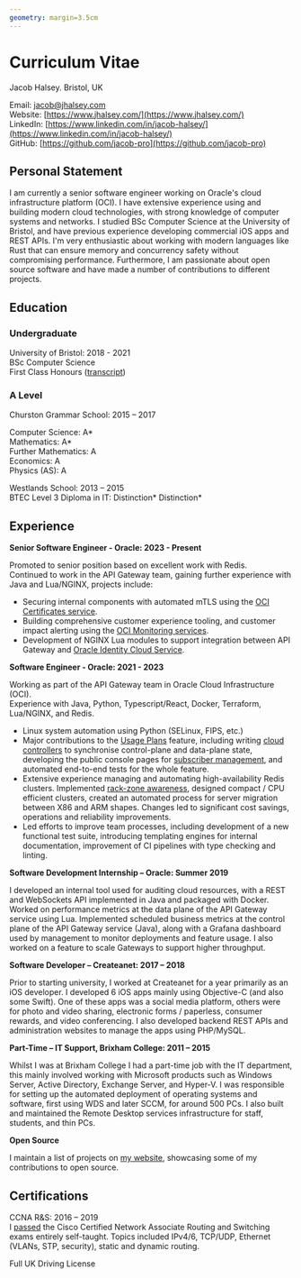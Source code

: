```yaml
---
geometry: margin=3.5cm
---
```

# Curriculum Vitae

Jacob Halsey. Bristol, UK

Email: [jacob@jhalsey.com](mailto:jacob@jhalsey.com) \
Website: [https://www.jhalsey.com/](https://www.jhalsey.com/) \
LinkedIn: [https://www.linkedin.com/in/jacob-halsey/](https://www.linkedin.com/in/jacob-halsey/) \
GitHub: [https://github.com/jacob-pro](https://github.com/jacob-pro)

## Personal Statement

I am currently a senior software engineer working on Oracle's cloud infrastructure platform (OCI).
I have extensive experience using and building modern cloud technologies, with strong knowledge of computer systems 
and networks.
I studied BSc Computer Science at the University of Bristol, and have previous experience developing commercial
iOS apps and REST APIs.
I'm very enthusiastic about working with modern languages like Rust that can ensure memory and concurrency safety 
without compromising performance.
Furthermore, I am passionate about open source software and have made a number of contributions to different projects.

## Education

### Undergraduate

University of Bristol: 2018 - 2021 \
BSc Computer Science \
First Class Honours ([transcript](https://www.jhalsey.com/transcript.pdf))

### A Level

Churston Grammar School: 2015 – 2017

Computer Science: A* \
Mathematics: A* \
Further Mathematics: A \
Economics: A \
Physics (AS): A

Westlands School: 2013 – 2015 \
BTEC Level 3 Diploma in IT: Distinction* Distinction*

## Experience

**Senior Software Engineer - Oracle: 2023 - Present**

Promoted to senior position based on excellent work with Redis. \
Continued to work in the API Gateway team, gaining further experience with Java and Lua/NGINX, projects include:

- Securing internal components with automated mTLS using the 
  [OCI Certificates service](https://docs.oracle.com/en-us/iaas/Content/certificates/overview.htm).
- Building comprehensive customer experience tooling, and customer impact alerting using the 
  [OCI Monitoring services](https://docs.oracle.com/en-us/iaas/Content/Monitoring/Concepts/monitoringoverview.htm).
- Development of NGINX Lua modules to support integration between API Gateway and 
  [Oracle Identity Cloud Service](https://docs.oracle.com/en/cloud/paas/identity-cloud/uaids/oracle-identity-cloud-service-concepts.html#GUID-D00FA725-7B0C-4111-A71E-24894240D84B).

**Software Engineer - Oracle: 2021 - 2023**

Working as part of the API Gateway team in Oracle Cloud Infrastructure (OCI). \
Experience with Java, Python, Typescript/React, Docker, Terraform, Lua/NGINX, and Redis.

- Linux system automation using Python (SELinux, FIPS, etc.)
- Major contributions to the [Usage Plans](https://blogs.oracle.com/cloud-infrastructure/post/announcing-api-usage-plans-cloud)
  feature, including writing [cloud controllers](https://blogs.oracle.com/cloud-infrastructure/post/behind-the-scenes-workflow-oci-controllers) 
  to synchronise control-plane and data-plane state, developing the public console pages for [subscriber management](https://docs.oracle.com/en-us/iaas/Content/APIGateway/Tasks/apigatewaydefiningusageplans_topic-Creating-a-subscriber.htm), 
  and automated end-to-end tests for the whole feature.
- Extensive experience managing and automating high-availability Redis clusters. 
  Implemented [rack-zone awareness](https://github.com/redis/redis/issues/11306#issuecomment-1607571197),
  designed compact / CPU efficient clusters, created an automated process for server migration between X86 and ARM shapes. 
  Changes led to significant cost savings, operations and reliability improvements.
- Led efforts to improve team processes, including development of a new functional test suite, introducing
  templating engines for internal documentation, improvement of CI pipelines with type checking and linting.

**Software Development Internship – Oracle: Summer 2019** 

I developed an internal tool used for auditing cloud resources, with a REST and WebSockets API implemented in Java and 
packaged with Docker. 
Worked on performance metrics at the data plane of the API Gateway service using Lua.
Implemented scheduled business metrics at the control plane of the API Gateway service (Java), along with a Grafana 
dashboard used by management to monitor deployments and feature usage. 
I also worked on a feature to scale Gateways to support higher throughput.

**Software Developer – Createanet: 2017 – 2018** 

Prior to starting university, I worked at Createanet for a year primarily as an iOS developer. 
I developed 6 iOS apps mainly using Objective-C (and also some Swift). 
One of these apps was a social media platform, others were for photo and video sharing, electronic forms / paperless, 
consumer rewards, and video conferencing.
I also developed backend REST APIs and administration websites to manage the apps using PHP/MySQL.

**Part-Time – IT Support, Brixham College: 2011 – 2015**

Whilst I was at Brixham College I had a part-time job with the IT department, this mainly involved working with
Microsoft products such as Windows Server, Active Directory, Exchange Server, and Hyper-V. 
I was responsible for setting up the automated deployment of operating systems and software, first using WDS and later 
SCCM, for around 500 PCs. 
I also built and maintained the Remote Desktop services infrastructure for staff, students, and thin PCs.

**Open Source**

I maintain a list of projects on [my website](https://www.jhalsey.com/projects.html), showcasing some of my 
contributions to open source.

## Certifications

CCNA R&S: 2016 – 2019 \
I [passed](https://www.youracclaim.com/badges/a6762ff6-7d76-4c09-95b1-bcee09c4586b/public_url) the Cisco Certified 
Network Associate Routing and Switching exams entirely self-taught. 
Topics included IPv4/6, TCP/UDP, Ethernet (VLANs, STP, security), static and dynamic routing.

Full UK Driving License
